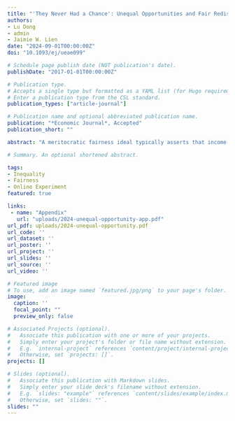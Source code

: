 ```yaml
---
title: "'They Never Had a Chance': Unequal Opportunities and Fair Redistributions"
authors:
- Lu Dong
- admin
- Jaimie W. Lien
date: "2024-09-01T00:00:00Z"
doi: "10.1093/ej/ueae099"

# Schedule page publish date (NOT publication's date).
publishDate: "2017-01-01T00:00:00Z"

# Publication type.
# Accepts a single type but formatted as a YAML list (for Hugo requirements).
# Enter a publication type from the CSL standard.
publication_types: ["article-journal"]

# Publication name and optional abbreviated publication name.
publication: "*Economic Journal*, Accepted"
publication_short: ""

abstract: "A meritocratic fairness ideal typically asserts that income inequality is justifiable if it arises from differences in performance rather than mere luck. In this study, we present experimental evidence that reveals how merit judgments are influenced by the sources of performance differentials, while holding fixed the underlying impact on incentives to perform. Drawing inspiration from real-world factors that create inequality, we investigate unequal opportunities in education and employment that impact performance. Contrary to some earlier findings suggesting that merit judgments are unaffected by unequal circumstances, our study demonstrates that individuals’ redistributive behaviour is responsive to both the nature and extent of these unequal opportunities. This research thus provides fresh insights into the nuanced factors that motivate people to endorse income redistribution."

# Summary. An optional shortened abstract.

tags:
- Inequality
- Fairness
- Online Experiment
featured: true

links:
 - name: "Appendix"
   url: "uploads/2024-unequal-opportunity-app.pdf"
url_pdf: uploads/2024-unequal-opportunity.pdf
url_code: ''
url_dataset: ''
url_poster: ''
url_project: ''
url_slides: ''
url_source: ''
url_video: ''

# Featured image
# To use, add an image named `featured.jpg/png` to your page's folder.
image:
  caption: ''
  focal_point: ""
  preview_only: false

# Associated Projects (optional).
#   Associate this publication with one or more of your projects.
#   Simply enter your project's folder or file name without extension.
#   E.g. `internal-project` references `content/project/internal-project/index.md`.
#   Otherwise, set `projects: []`.
projects: []

# Slides (optional).
#   Associate this publication with Markdown slides.
#   Simply enter your slide deck's filename without extension.
#   E.g. `slides: "example"` references `content/slides/example/index.md`.
#   Otherwise, set `slides: ""`.
slides: ""
---
```

